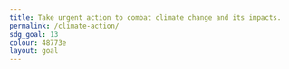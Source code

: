 ```yaml
---
title: Take urgent action to combat climate change and its impacts.
permalink: /climate-action/
sdg_goal: 13
colour: 48773e
layout: goal
---
```



